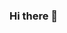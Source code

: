 ### Hi there 👋

<!--
**Pimrocket/Pimrocket** is a ✨ _special_ ✨ repository because its `README.md` (this file) appears on your GitHub profile.

Here are some ideas to get you started:

- 🔭 I’m currently working on ...
- 🌱 I’m currently learning ...
- 👯 I’m looking to collaborate on ...
- 🤔 I’m looking for help with ...
- 💬 Ask me about ...
- 📫 How to reach me: simen.w.@hotmail.com 
- 😄 Pronouns: ...
- ⚡ Fun fact: ...
-->
